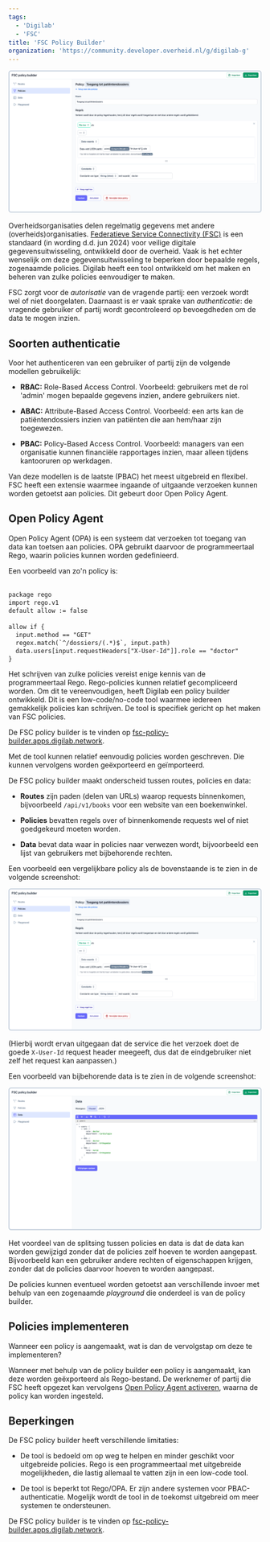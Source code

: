 ```yaml
---
tags:
  - 'Digilab'
  - 'FSC'
title: 'FSC Policy Builder'
organization: 'https://community.developer.overheid.nl/g/digilab-g'
---
```


![Sreenshot FSC Policy Builder](./img/digilab_1.png)

Overheidsorganisaties delen regelmatig gegevens met andere (overheids)organisaties. [Federatieve Service Connectivity (FSC)](https://nlx.io/) is een standaard (in wording d.d. jun 2024) voor veilige digitale gegevensuitwisseling, ontwikkeld door de overheid. Vaak is het echter wenselijk om deze gegevensuitwisseling te beperken door bepaalde regels, zogenaamde policies. Digilab heeft een tool ontwikkeld om het maken en beheren van zulke policies eenvoudiger te maken.

FSC zorgt voor de *autorisatie* van de vragende partij: een verzoek wordt wel of niet doorgelaten. Daarnaast is er vaak sprake van *authenticatie*: de vragende gebruiker of partij wordt gecontroleerd op bevoegdheden om de data te mogen inzien.



## Soorten authenticatie

Voor het authenticeren van een gebruiker of partij zijn de volgende modellen gebruikelijk:

- **RBAC:** Role-Based Access Control. Voorbeeld: gebruikers met de rol 'admin' mogen bepaalde gegevens inzien, andere gebruikers niet.

- **ABAC:** Attribute-Based Access Control. Voorbeeld: een arts kan de patiëntendossiers inzien van patiënten die aan hem/haar zijn toegewezen.

- **PBAC:** Policy-Based Access Control. Voorbeeld: managers van een organisatie kunnen financiële rapportages inzien, maar alleen tijdens kantooruren op werkdagen.

Van deze modellen is de laatste (PBAC) het meest uitgebreid en flexibel. FSC heeft een extensie waarmee ingaande of uitgaande verzoeken kunnen worden getoetst aan policies. Dit gebeurt door Open Policy Agent.

## Open Policy Agent

Open Policy Agent (OPA) is een systeem dat verzoeken tot toegang van data kan toetsen aan policies. OPA gebruikt daarvoor de programmeertaal Rego, waarin policies kunnen worden gedefinieerd.

Een voorbeeld van zo'n policy is:

```nginx

package rego
import rego.v1
default allow := false

allow if {
  input.method == "GET"
  regex.match(`^/dossiers/(.*)$`, input.path)
  data.users[input.requestHeaders["X-User-Id"]].role == "doctor"
}

```

Het schrijven van zulke policies vereist enige kennis van de programmeertaal Rego. Rego-policies kunnen relatief gecompliceerd worden. Om dit te vereenvoudigen, heeft Digilab een policy builder ontwikkeld. Dit is een low-code/no-code tool waarmee iedereen gemakkelijk policies kan schrijven. De tool is specifiek gericht op het maken van FSC policies.

De FSC policy builder is te vinden op [fsc-policy-builder.apps.digilab.network](https://fsc-policy-builder.apps.digilab.network/).

Met de tool kunnen relatief eenvoudig policies worden geschreven. Die kunnen vervolgens worden geëxporteerd en geïmporteerd.

De FSC policy builder maakt onderscheid tussen routes, policies en data:

- **Routes** zijn paden (delen van URLs) waarop requests binnenkomen, bijvoorbeeld `/api/v1/books` voor een website van een boekenwinkel.

- **Policies** bevatten regels over of binnenkomende requests wel of niet goedgekeurd moeten worden.

- **Data** bevat data waar in policies naar verwezen wordt, bijvoorbeeld een lijst van gebruikers met bijbehorende rechten.

Een voorbeeld een vergelijkbare policy als de bovenstaande is te zien in de volgende screenshot:

![Sreenshot FSC Policy Builder](./img/digilab_2.png)

(Hierbij wordt ervan uitgegaan dat de service die het verzoek doet de goede `X-User-Id` request header meegeeft, dus dat de eindgebruiker niet zelf het request kan aanpassen.)

Een voorbeeld van bijbehorende data is te zien in de volgende screenshot:

![Sreenshot FSC Policy Builder](./img/digilab_3.png)


Het voordeel van de splitsing tussen policies en data is dat de data kan worden gewijzigd zonder dat de policies zelf hoeven te worden aangepast. Bijvoorbeeld kan een gebruiker andere rechten of eigenschappen krijgen, zonder dat de policies daarvoor hoeven te worden aangepast.

De policies kunnen eventueel worden getoetst aan verschillende invoer met behulp van een zogenaamde *playground* die onderdeel is van de policy builder.

## Policies implementeren

Wanneer een policy is aangemaakt, wat is dan de vervolgstap om deze te implementeren?

Wanneer met behulp van de policy builder een policy is aangemaakt, kan deze worden geëxporteerd als Rego-bestand. De werknemer of partij die FSC heeft opgezet kan vervolgens [Open Policy Agent activeren](https://docs.nlx.io/nlx-in-production/setup-authorization/), waarna de policy kan worden ingesteld.

## Beperkingen

De FSC policy builder heeft verschillende limitaties:

- De tool is bedoeld om op weg te helpen en minder geschikt voor uitgebreide policies. Rego is een programmeertaal met uitgebreide mogelijkheden, die lastig allemaal te vatten zijn in een low-code tool.

- De tool is beperkt tot Rego/OPA. Er zijn andere systemen voor PBAC-authenticatie. Mogelijk wordt de tool in de toekomst uitgebreid om meer systemen te ondersteunen.

De FSC policy builder is te vinden op [fsc-policy-builder.apps.digilab.network](https://fsc-policy-builder.apps.digilab.network/).